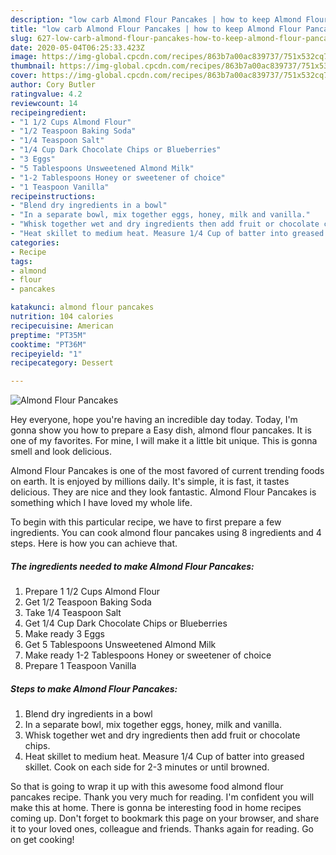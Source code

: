 ```yaml
---
description: "low carb Almond Flour Pancakes | how to keep Almond Flour Pancakes"
title: "low carb Almond Flour Pancakes | how to keep Almond Flour Pancakes"
slug: 627-low-carb-almond-flour-pancakes-how-to-keep-almond-flour-pancakes
date: 2020-05-04T06:25:33.423Z
image: https://img-global.cpcdn.com/recipes/863b7a00ac839737/751x532cq70/almond-flour-pancakes-recipe-main-photo.jpg
thumbnail: https://img-global.cpcdn.com/recipes/863b7a00ac839737/751x532cq70/almond-flour-pancakes-recipe-main-photo.jpg
cover: https://img-global.cpcdn.com/recipes/863b7a00ac839737/751x532cq70/almond-flour-pancakes-recipe-main-photo.jpg
author: Cory Butler
ratingvalue: 4.2
reviewcount: 14
recipeingredient:
- "1 1/2 Cups Almond Flour"
- "1/2 Teaspoon Baking Soda"
- "1/4 Teaspoon Salt"
- "1/4 Cup Dark Chocolate Chips or Blueberries"
- "3 Eggs"
- "5 Tablespoons Unsweetened Almond Milk"
- "1-2 Tablespoons Honey or sweetener of choice"
- "1 Teaspoon Vanilla"
recipeinstructions:
- "Blend dry ingredients in a bowl"
- "In a separate bowl, mix together eggs, honey, milk and vanilla."
- "Whisk together wet and dry ingredients then add fruit or chocolate chips."
- "Heat skillet to medium heat. Measure 1/4 Cup of batter into greased skillet. Cook on each side for 2-3 minutes or until browned."
categories:
- Recipe
tags:
- almond
- flour
- pancakes

katakunci: almond flour pancakes 
nutrition: 104 calories
recipecuisine: American
preptime: "PT35M"
cooktime: "PT36M"
recipeyield: "1"
recipecategory: Dessert

---
```



![Almond Flour Pancakes](https://img-global.cpcdn.com/recipes/863b7a00ac839737/751x532cq70/almond-flour-pancakes-recipe-main-photo.jpg)

Hey everyone, hope you're having an incredible day today. Today, I'm gonna show you how to prepare a Easy dish, almond flour pancakes. It is one of my favorites. For mine, I will make it a little bit unique. This is gonna smell and look delicious.



Almond Flour Pancakes is one of the most favored of current trending foods on earth. It is enjoyed by millions daily. It's simple, it is fast, it tastes delicious. They are nice and they look fantastic. Almond Flour Pancakes is something which I have loved my whole life.


To begin with this particular recipe, we have to first prepare a few ingredients. You can cook almond flour pancakes using 8 ingredients and 4 steps. Here is how you can achieve that.

<!--inarticleads1-->

##### The ingredients needed to make Almond Flour Pancakes:

1. Prepare 1 1/2 Cups Almond Flour
1. Get 1/2 Teaspoon Baking Soda
1. Take 1/4 Teaspoon Salt
1. Get 1/4 Cup Dark Chocolate Chips or Blueberries
1. Make ready 3 Eggs
1. Get 5 Tablespoons Unsweetened Almond Milk
1. Make ready 1-2 Tablespoons Honey or sweetener of choice
1. Prepare 1 Teaspoon Vanilla




<!--inarticleads2-->

##### Steps to make Almond Flour Pancakes:

1. Blend dry ingredients in a bowl
1. In a separate bowl, mix together eggs, honey, milk and vanilla.
1. Whisk together wet and dry ingredients then add fruit or chocolate chips.
1. Heat skillet to medium heat. Measure 1/4 Cup of batter into greased skillet. Cook on each side for 2-3 minutes or until browned.




So that is going to wrap it up with this awesome food almond flour pancakes recipe. Thank you very much for reading. I'm confident you will make this at home. There is gonna be interesting food in home recipes coming up. Don't forget to bookmark this page on your browser, and share it to your loved ones, colleague and friends. Thanks again for reading. Go on get cooking!
